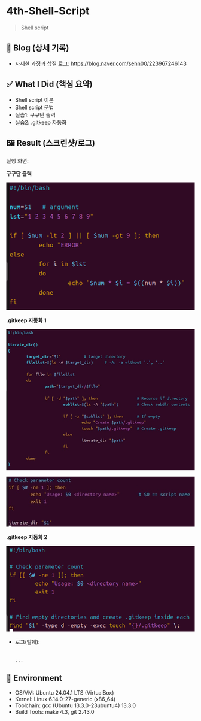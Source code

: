 # 4th-Shell-Script
> Shell script

## 🔗 Blog (상세 기록)
- 자세한 과정과 삽질 로그: https://blog.naver.com/sehn00/223967246143

## ✅ What I Did (핵심 요약)
- Shell script 이론
- Shell script 문법
- 실습1: 구구단 출력
- 실습2: .gitkeep 자동화

## 🖼️ Result (스크린샷/로그)
실행 화면:

**구구단 출력**

![스크린샷](./assets/image.png)

**.gitkeep 자동화 1**

![스크린샷](./assets/image1.jpg)

![스크린샷](./assets/image1-1.jpg)

**.gitkeep 자동화 2**

![스크린샷](./assets/image2.png)

- 로그(발췌):
  ```text

  ...

## 🧰 Environment
- OS/VM: Ubuntu 24.04.1 LTS (VirtualBox)
- Kernel: Linux 6.14.0-27-generic (x86_64)
- Toolchain: gcc (Ubuntu 13.3.0-23ubuntu4) 13.3.0
- Build Tools: make 4.3, git 2.43.0
